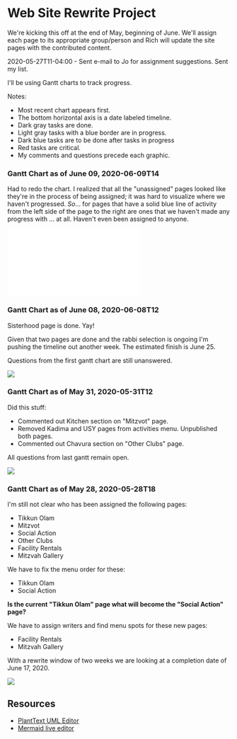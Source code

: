 # Web Site Rewrite Project

We're kicking this off at the end of May, beginning of June. We'll assign each page to its appropriate group/person and Rich will update the site pages with the contributed content.

2020-05-27T11-04:00 - Sent e-mail to Jo for assignment suggestions. Sent my list.

I'll be using Gantt charts to track progress.

Notes:

- Most recent chart appears first.
- The bottom horizontal axis is a date labeled timeline.
- Dark gray tasks are done.
- Light gray tasks with a blue border are in progress.
- Dark blue tasks are to be done after tasks in progress
- Red tasks are critical.
- My comments and questions precede each graphic.

### Gantt Chart as of June 09, 2020-06-09T14

Had to redo the chart. I realized that all the "unassigned" pages looked like they're in the process of being assigned; it was hard to visualize where we haven't progressed. *So*... for pages that have a solid blue line of activity from the left side of the page to the right are ones that we haven't made any progress with ... at all. Haven't even been assigned to anyone.

![](2020-06-09T14.pdf)


### Gantt Chart as of June 08, 2020-06-08T12

Sisterhood page is done. Yay!

Given that two pages are done and the rabbi selection is ongoing I'm pushing the timeline out another week. The estimated finish is June 25.

Questions from the first gantt chart are still unanswered.


![](2020-06-08T12.svg)

### Gantt Chart as of May 31, 2020-05-31T12

Did this stuff:

- Commented out Kitchen section on "Mitzvot" page.
- Removed Kadima and USY pages from activities menu. Unpublished both pages.
- Commented out Chavura section on "Other Clubs" page.

All questions from last gantt remain open.

![](2020-05-31T12.svg)

### Gantt Chart as of May 28, 2020-05-28T18

I'm still not clear who has been assigned the following pages:
- Tikkun Olam
- Mitzvot
- Social Action
- Other Clubs
- Facility Rentals
- Mitzvah Gallery

We have to fix the menu order for these:
- Tikkun Olam
- Social Action

**Is the current "Tikkun Olam" page what will become the "Social Action" page?**

We have to assign writers and find menu spots for these new pages:
- Facility Rentals
- Mitzvah Gallery




With a rewrite window of two weeks we are looking at a completion date of June 17, 2020.

![](2020-05-28T18.svg)

## Resources

* [PlantText UML Editor](https://www.planttext.com/)
* [Mermaid live editor](https://mermaid-js.github.io/mermaid-live-editor/#/edit/eyJjb2RlIjoiZ2FudHRcbiAgICB0aXRsZSBBIEdhbnR0IERpYWdyYW1cbiAgICBkYXRlRm9ybWF0ICBZWVlZLU1NLUREXG4gICAgc2VjdGlvbiBTZWN0aW9uXG4gICAgQSB0YXNrICAgICAgICAgICA6YTEsIDIwMTQtMDEtMDEsIDMwZFxuICAgIEFub3RoZXIgdGFzayAgICAgOmFmdGVyIGExICAsIDIwZFxuICAgIHNlY3Rpb24gQW5vdGhlclxuICAgIFRhc2sgaW4gc2VjICAgICAgOjIwMTQtMDEtMTIgICwgMTJkXG4gICAgYW5vdGhlciB0YXNrICAgICAgOiAyNGQiLCJtZXJtYWlkIjp7InRoZW1lIjoiZGVmYXVsdCJ9fQ)